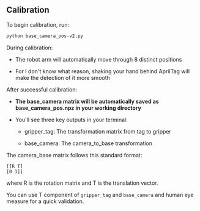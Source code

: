## Calibration

To begin calibration, run:
```bash
python base_camera_pos-v2.py
```
During calibration:

* The robot arm will automatically move through 8 distinct positions

* For I don't know what reason, shaking your hand behind AprilTag will make the detection of it more smooth

After successful calibration:

* **The base_camera matrix will be automatically saved as base_camera_pos.npz in your working directory**

* You'll see three key outputs in your terminal:

  - gripper_tag: The transformation matrix from tag to gripper

  - base_camera: The camera_to_base transformation

The camera_base matrix follows this standard format:
````
[[R T]
[0 1]]
````
where R is the rotation matrix and T is the translation vector.

You can use T component of `gripper_tag` and `base_camera` and human eye measure for a quick validation. 
